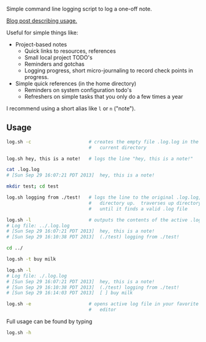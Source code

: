 Simple command line logging script to log a one-off note.

[Blog post describing usage.][blog]

[blog]: http://blog.jle.im/entry/log-sh-lightweight-command-line-note-logging

Useful for simple things like:

* Project-based notes
    * Quick links to resources, references
    * Small local project TODO's
    * Reminders and gotchas
    * Logging progress, short micro-journaling to record check points in
      progress.
* Simple quick references (in the home directory)
    * Reminders on system configuration todo's
    * Refreshers on simple tasks that you only do a few times a year

I recommend using a short alias like `l` or `n` ("note").

Usage
-----

~~~sh
log.sh -c                     # creates the empty file .log.log in the
                              #   current directory

log.sh hey, this is a note!   # logs the line "hey, this is a note!"

cat .log.log
# [Sun Sep 29 16:07:21 PDT 2013]  hey, this is a note!

mkdir test; cd test

log.sh logging from ./test!   # logs the line to the original .log.log, one
                              #   directory up.  traverses up directory tree
                              #   until it finds a valid .log file

log.sh -l                     # outputs the contents of the active .log file
# Log file: ../.log.log
# [Sun Sep 29 16:07:21 PDT 2013]  hey, this is a note!
# [Sun Sep 29 16:10:38 PDT 2013]  (./test) logging from ./test!

cd ../

log.sh -t buy milk

log.sh -l
# Log file: ./.log.log
# [Sun Sep 29 16:07:21 PDT 2013]  hey, this is a note!
# [Sun Sep 29 16:10:38 PDT 2013]  (./test) logging from ./test!
# [Sun Sep 29 16:14:03 PDT 2013]  [ ] buy milk

log.sh -e                     # opens active log file in your favorite text
                              #   editor
~~~

Full usage can be found by typing

~~~sh
log.sh -h
~~~

